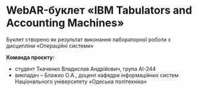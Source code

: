 # WebAR-буклет «IBM Tabulators and Accounting Machines»
Буклет створено як результат виконання лабораторної роботи з дисципліни «Операційні системи»

**Команда проєкту:**
- студент Ткаченко Владислав Андрійович, група АІ-244
- викладач – Блажко О.А., доцент кафедри інформаційних систем Національного університету «Одеська політехніка» 
